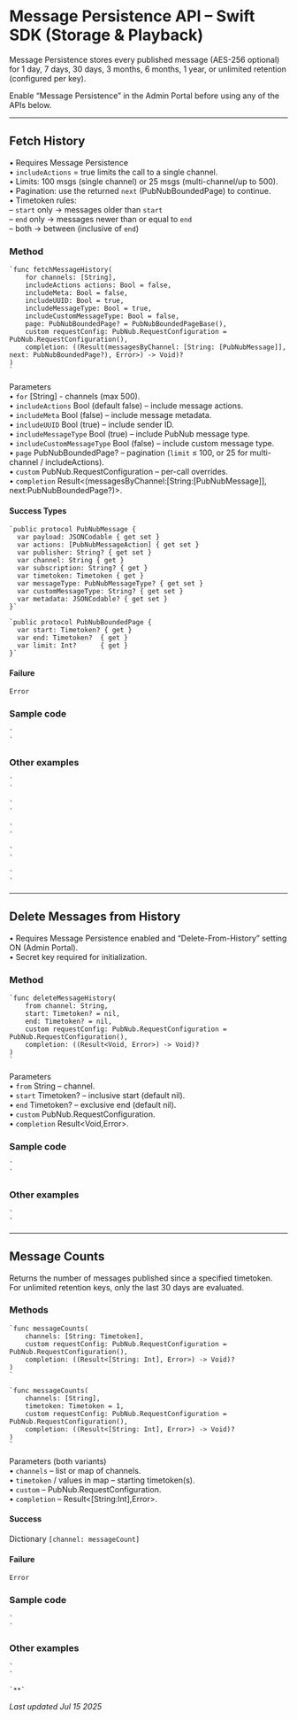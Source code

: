# Message Persistence API – Swift SDK (Storage & Playback)

Message Persistence stores every published message (AES-256 optional) for 1 day, 7 days, 30 days, 3 months, 6 months, 1 year, or unlimited retention (configured per key).

Enable “Message Persistence” in the Admin Portal before using any of the APIs below.

---

## Fetch History

• Requires Message Persistence  
• `includeActions` = true limits the call to a single channel.  
• Limits: 100 msgs (single channel) or 25 msgs (multi-channel/up to 500).  
• Pagination: use the returned `next` (PubNubBoundedPage) to continue.  
• Timetoken rules:  
  – `start` only → messages older than `start`  
  – `end` only  → messages newer than or equal to `end`  
  – both         → between (inclusive of `end`)

### Method

```
`func fetchMessageHistory(  
    for channels: [String],  
    includeActions actions: Bool = false,  
    includeMeta: Bool = false,  
    includeUUID: Bool = true,  
    includeMessageType: Bool = true,  
    includeCustomMessageType: Bool = false,  
    page: PubNubBoundedPage? = PubNubBoundedPageBase(),  
    custom requestConfig: PubNub.RequestConfiguration = PubNub.RequestConfiguration(),  
    completion: ((Result(messagesByChannel: [String: [PubNubMessage]], next: PubNubBoundedPage?), Error>) -> Void)?  
)  
`
```

Parameters  
• `for` [String] - channels (max 500).  
• `includeActions` Bool (default false) – include message actions.  
• `includeMeta` Bool (false) – include message metadata.  
• `includeUUID` Bool (true) – include sender ID.  
• `includeMessageType` Bool (true) – include PubNub message type.  
• `includeCustomMessageType` Bool (false) – include custom message type.  
• `page` PubNubBoundedPage? – pagination (`limit` ≤ 100, or 25 for multi-channel / includeActions).  
• `custom` PubNub.RequestConfiguration – per-call overrides.  
• `completion` Result<(messagesByChannel:[String:[PubNubMessage]], next:PubNubBoundedPage?)>.

#### Success Types

```
`public protocol PubNubMessage {  
  var payload: JSONCodable { get set }  
  var actions: [PubNubMessageAction] { get set }  
  var publisher: String? { get set }  
  var channel: String { get }  
  var subscription: String? { get }  
  var timetoken: Timetoken { get }  
  var messageType: PubNubMessageType? { get set }  
  var customMessageType: String? { get set }  
  var metadata: JSONCodable? { get set }  
}`  
```

```
`public protocol PubNubBoundedPage {  
  var start: Timetoken? { get }  
  var end: Timetoken?  { get }  
  var limit: Int?      { get }  
}`  
```

#### Failure

`Error`

### Sample code

```
`  
`
```

### Other examples

```
`  
`
```
```
`  
`
```
```
`  
`
```
```
`  
`
```
```
`  
`
```

---

## Delete Messages from History

• Requires Message Persistence enabled and “Delete-From-History” setting ON (Admin Portal).  
• Secret key required for initialization.

### Method

```
`func deleteMessageHistory(  
    from channel: String,  
    start: Timetoken? = nil,  
    end: Timetoken? = nil,  
    custom requestConfig: PubNub.RequestConfiguration = PubNub.RequestConfiguration(),  
    completion: ((Result<Void, Error>) -> Void)?  
)  
`
```

Parameters  
• `from` String – channel.  
• `start` Timetoken? – inclusive start (default nil).  
• `end` Timetoken? – exclusive end (default nil).  
• `custom` PubNub.RequestConfiguration.  
• `completion` Result<Void,Error>.

### Sample code

```
`  
`
```

### Other examples

```
`  
`
```

---

## Message Counts

Returns the number of messages published since a specified timetoken.  
For unlimited retention keys, only the last 30 days are evaluated.

### Methods

```
`func messageCounts(  
    channels: [String: Timetoken],  
    custom requestConfig: PubNub.RequestConfiguration = PubNub.RequestConfiguration(),  
    completion: ((Result<[String: Int], Error>) -> Void)?  
)  
`
```

```
`func messageCounts(  
    channels: [String],  
    timetoken: Timetoken = 1,  
    custom requestConfig: PubNub.RequestConfiguration = PubNub.RequestConfiguration(),  
    completion: ((Result<[String: Int], Error>) -> Void)?  
)  
`
```

Parameters (both variants)  
• `channels` – list or map of channels.  
• `timetoken` / values in map – starting timetoken(s).  
• `custom` – PubNub.RequestConfiguration.  
• `completion` – Result<[String:Int],Error>.

#### Success

Dictionary `[channel: messageCount]`

#### Failure

`Error`

### Sample code

```
`  
`
```

### Other examples

```
`  
`
```
```
`**`
```

_Last updated Jul 15 2025_